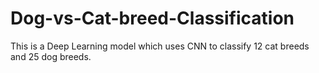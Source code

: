 # Dog-vs-Cat-breed-Classification
This is a Deep Learning model which uses CNN to classify 12 cat breeds and 25 dog breeds.
